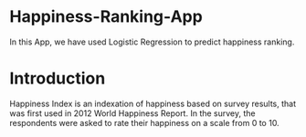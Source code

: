 # Happiness-Ranking-App
In this App, we have used Logistic Regression to predict happiness ranking.

# Introduction
Happiness Index is an indexation of happiness based on survey results, that was first used in 2012 World Happiness Report.
In the survey, the respondents were asked to rate their happiness on a scale from 0 to 10.

